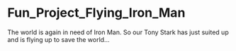 # Fun_Project_Flying_Iron_Man
The world is again in need of Iron Man. So our Tony Stark has just suited up and is flying up to save the world...
